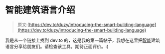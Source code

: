# 智能建筑语言介绍

> 原文:[https://dev.to/duzy/introducing-the-smart-building-language](https://dev.to/duzy/introducing-the-smart-building-language)

我是从一个链接上找到 dev.to 的，这是我的第一篇帖子，我想在这里把[智能](https://github.com/duzy/smart)建筑语言分享给朋友们。请检查该工具。期待正面评价。:)